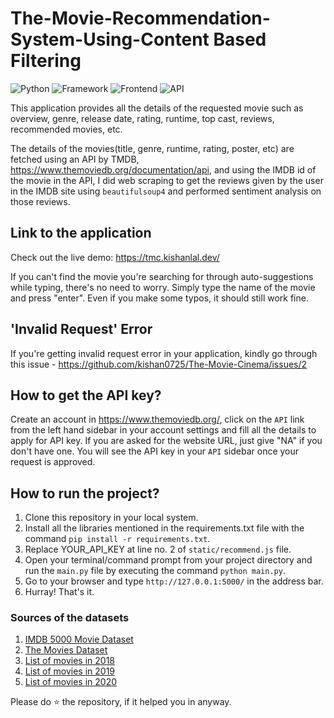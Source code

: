 # The-Movie-Recommendation-System-Using-Content Based Filtering

![Python](https://img.shields.io/badge/Python-3.8-blueviolet)
![Framework](https://img.shields.io/badge/Framework-Flask-red)
![Frontend](https://img.shields.io/badge/Frontend-HTML/CSS/JS-green)
![API](https://img.shields.io/badge/API-TMDB-fcba03)

This application provides all the details of the requested movie such as overview, genre, release date, rating, runtime, top cast, reviews, recommended movies, etc.

The details of the movies(title, genre, runtime, rating, poster, etc) are fetched using an API by TMDB, https://www.themoviedb.org/documentation/api, and using the IMDB id of the movie in the API, I did web scraping to get the reviews given by the user in the IMDB site using `beautifulsoup4` and performed sentiment analysis on those reviews.

## Link to the application

Check out the live demo: https://tmc.kishanlal.dev/

If you can't find the movie you're searching for through auto-suggestions while typing, there's no need to worry. Simply type the name of the movie and press "enter". Even if you make some typos, it should still work fine.

## 'Invalid Request' Error

If you're getting invalid request error in your application, kindly go through this issue - https://github.com/kishan0725/The-Movie-Cinema/issues/2

## How to get the API key?

Create an account in https://www.themoviedb.org/, click on the `API` link from the left hand sidebar in your account settings and fill all the details to apply for API key. If you are asked for the website URL, just give "NA" if you don't have one. You will see the API key in your `API` sidebar once your request is approved.

## How to run the project?

1. Clone this repository in your local system.
2. Install all the libraries mentioned in the requirements.txt file with the command `pip install -r requirements.txt`.
3. Replace YOUR_API_KEY at line no. 2 of `static/recommend.js` file.
4. Open your terminal/command prompt from your project directory and run the `main.py` file by executing the command `python main.py`.
5. Go to your browser and type `http://127.0.0.1:5000/` in the address bar.
6. Hurray! That's it.

### Sources of the datasets 

1. [IMDB 5000 Movie Dataset](https://www.kaggle.com/carolzhangdc/imdb-5000-movie-dataset)
2. [The Movies Dataset](https://www.kaggle.com/rounakbanik/the-movies-dataset)
3. [List of movies in 2018](https://en.wikipedia.org/wiki/List_of_American_films_of_2018)
4. [List of movies in 2019](https://en.wikipedia.org/wiki/List_of_American_films_of_2019)
5. [List of movies in 2020](https://en.wikipedia.org/wiki/List_of_American_films_of_2020)

Please do ⭐ the repository, if it helped you in anyway.
